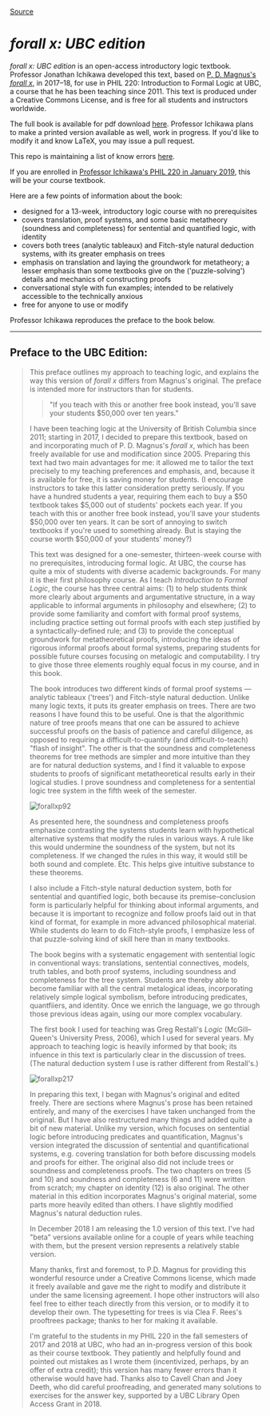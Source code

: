 
[Source](http://jichikawa.net/forall-x-ubc-edition/ "Permalink to forall x: UBC edition — Jonathan Jenkins Ichikawa")

# _forall x: UBC edition_

_forall x: UBC edition_ is an open-access introductory logic textbook. Professor Jonathan Ichikawa developed this text, based on [P. D. Magnus's _forall x_][16], in 2017–18, for use in PHIL 220: Introduction to Formal Logic at UBC, a course that he has been teaching since 2011. This text is produced under a Creative Commons License, and is free for all students and instructors worldwide.

The full book is available for pdf download [here][17]. Professor Ichikawa plans to make a printed version available as well, work in progress. If you'd like to modify it and know LaTeX, you may issue a pull request.

This repo is maintaining a list of know errors [here][19].

If you are enrolled in [Professor Ichikawa's PHIL 220 in January 2019][20], this will be your course textbook.

Here are a few points of information about the book:

* designed for a 13-week, introductory logic course with no prerequisites
* covers translation, proof systems, and some basic metatheory (soundness and completeness) for sentential and quantified logic, with identity
* covers both trees (analytic tableaux) and Fitch-style natural deduction systems, with its greater emphasis on trees
* emphasis on translation and laying the groundwork for metatheory; a lesser emphasis than some textbooks give on the ('puzzle-solving') details and mechanics of constructing proofs
* conversational style with fun examples; intended to be relatively accessible to the technically anxious
* free for anyone to use or modify

Professor Ichikawa reproduces the preface to the book below.

* * *

## Preface to the UBC Edition:



> This preface outlines my approach to teaching logic, and explains the
> way this version of _forall x_ differs from Magnus's original. The
> preface is intended more for instructors than for students.
> 
> > &#34;If you teach with this or another free book instead, you'll save your students $50,000 over ten years.&#34;
> 
> I have been teaching logic at the University of British Columbia since
> 2011; starting in 2017, I decided to prepare this textbook, based on
> and incorporating much of P. D. Magnus's _forall x_, which has been
> freely available for use and modification since 2005. Preparing this
> text had two main advantages for me: it allowed me to tailor the text
> precisely to my teaching preferences and emphasis, and, because it is
> available for free, it is saving money for students. (I encourage
> instructors to take this latter consideration pretty seriously. If you
> have a hundred students a year, requiring them each to buy a $50
> textbook takes $5,000 out of students' pockets each year. If you teach
> with this or another free book instead, you'll save your students
> $50,000 over ten years. It can be sort of annoying to switch textbooks
> if you're used to something already. But is staying the course worth
> $50,000 of your students' money?)
> 
> This text was designed for a one-semester, thirteen-week course with
> no prerequisites, introducing formal logic. At UBC, the course has
> quite a mix of students with diverse academic backgrounds. For many it
> is their first philosophy course. As I teach _Introduction to Formal
> Logic_, the course has three central aims: (1) to help students think
> more clearly about arguments and argumentative structure, in a way
> applicable to informal arguments in philosophy and elsewhere; (2) to
> provide some familiarity and comfort with formal proof systems,
> including practice setting out formal proofs with each step justified
> by a syntactically-defined rule; and (3) to provide the conceptual
> groundwork for metatheoretical proofs, introducing the ideas of
> rigorous informal proofs about formal systems, preparing students for
> possible future courses focusing on metalogic and computability. I try
> to give those three elements roughly equal focus in my course, and in
> this book.
> 
> The book introduces two different kinds of formal proof systems —
> analytic tableaux ('trees') and Fitch-style natural deduction. Unlike
> many logic texts, it puts its greater emphasis on trees. There are two
> reasons I have found this to be useful. One is that the algorithmic
> nature of tree proofs means that one can be assured to achieve
> successful proofs on the basis of patience and careful diligence, as
> opposed to requiring a difficult-to-quantify (and difficult-to-teach)
> "flash of insight". The other is that the soundness and completeness
> theorems for tree methods are simpler and more intuitive than they are
> for natural deduction systems, and I find it valuable to expose
> students to proofs of significant metatheoretical results early in
> their logical studies. I prove soundness and completeness for a
> sentential logic tree system in the fifth week of the semester. 
> 
> ![forallxp92][21]
> 
> As presented here, the soundness and completeness proofs emphasize
> contrasting the systems students learn with hypothetical alternative
> systems that modify the rules in various ways. A rule like this would
> undermine the soundness of the system, but not its completeness. If we
> changed the rules in this way, it would still be both sound and
> complete. Etc. This helps give intuitive substance to these theorems.
> 
> I also include a Fitch-style natural deduction system, both for
> sentential and quantified logic, both because its premise–conclusion
> form is particularly helpful for thinking about informal arguments,
> and because it is important to recognize and follow proofs laid out in
> that kind of format, for example in more advanced philosophical
> material. While students do learn to do Fitch-style proofs, I
> emphasize less of that puzzle-solving kind of skill here than in many
> textbooks.
> 
> The book begins with a systematic engagement with sentential logic in
> conventional ways: translations, sentential connectives, models, truth
> tables, and both proof systems, including soundness and completeness
> for the tree system. Students are thereby able to become familiar with
> all the central metalogical ideas, incorporating relatively simple
> logical symbolism, before introducing predicates, quantfiiers, and
> identity. Once we enrich the language, we go through those previous
> ideas again, using our more complex vocabulary.
> 
> The first book I used for teaching was Greg Restall's _Logic_
> (McGill–Queen's University Press, 2006), which I used for several
> years. My approach to teaching logic is heavily informed by that book;
> its infuence in this text is particularly clear in the discussion of
> trees. (The natural deduction system I use is rather different from
> Restall's.)
> 
> ![forallxp217][22]
> 
> In preparing this text, I began with Magnus's original and edited
> freely. There are sections where Magnus's prose has been retained
> entirely, and many of the exercises I have taken unchanged from the
> original. But I have also restructured many things and added quite a
> bit of new material. Unlike my version, which focuses on sentential
> logic before introducing predicates and quantification, Magnus's
> version integrated the discussion of sentential and quantificational
> systems, e.g. covering translation for both before discussing models
> and proofs for either. The original also did not include trees or
> soundness and completeness proofs. The two chapters on trees (5 and
> 10) and soundness and completeness (6 and 11) were written from
> scratch; my chapter on identity (12) is also original. The other
> material in this edition incorporates Magnus's original material, some
> parts more heavily edited than others. I have slightly modified
> Magnus's natural deduction rules.
> 
> In December 2018 I am releasing the 1.0 version of this text. I've had
> "beta" versions available online for a couple of years while teaching
> with them, but the present version represents a relatively stable
> version.
> 
> Many thanks, first and foremost, to P.D. Magnus for providing this
> wonderful resource under a Creative Commons license, which made it
> freely available and gave me the right to modify and distribute it
> under the same licensing agreement. I hope other instructors will also
> feel free to either teach directly from this version, or to modify it
> to develop their own. The typesetting for trees is via Clea F. Rees's
> prooftrees package; thanks to her for making it available.
> 
> I'm grateful to the students in my PHIL 220 in the fall semesters of
> 2017 and 2018 at UBC, who had an in-progress version of this book as
> their course textbook. They patiently and helpfully found and pointed
> out mistakes as I wrote them (incentivized, perhaps, by an offer of
> extra credit); this version has many fewer errors than it otherwise
> would have had. Thanks also to Cavell Chan and Joey Deeth, who did
> careful proofreading, and generated many solutions to exercises for
> the answer key, supported by a UBC Library Open Access Grant in 2018.



[1]: http://jichikawa.net/
[2]: http://jichikawa.net/research/
[3]: http://jichikawa.net/contextualising-knowledge/
[4]: http://jichikawa.net/contextualismhandbook/
[5]: http://jichikawa.net/epistemology-and-rape-culture/
[6]: http://jichikawa.net/teaching/
[7]: http://jichikawa.net/forall-x-ubc-edition/
[8]: http://jichikawa.net/photography/
[9]: http://jichikawa.net/personal/
[10]: http://jichikawa.net/singing/
[11]: http://jichikawa.net/contact/
[12]: http://www.youtube.com/channel/UCoArmRPUSLD2DCf5znwP_-g
[13]: https://twitter.com/jichikawa
[14]: http://www.facebook.com/10100755301541461
[15]: https://www.flickr.com/people/jichikawa/
[16]: https://www.fecundity.com/logic/
[17]: https://philpapers.org/rec/MAGFXU
[18]: http://jichikawa.net/s/forallx-ubc-sourcecode-10.zip
[19]: https://github.com/mavaddat/for-all-x/issues
[20]: https://github.com/mavaddat/for-all-x/blob/master/PHIL220syllabus.md
[21]: https://static1.squarespace.com/static/555e10cde4b0c3b8337f5e3d/t/5c27f9406d2a73e6a9a28d82/1546123627110/forallxp92
[22]: https://static1.squarespace.com/static/555e10cde4b0c3b8337f5e3d/t/5c27f9fbaa4a995f08a1eff7/1546123787522/forallxp217 
